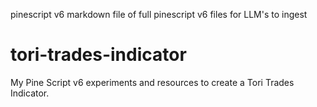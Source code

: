 pinescript v6
markdown file of full pinescript v6 files for LLM's to ingest

# tori-trades-indicator
My Pine Script v6 experiments and resources to create a Tori Trades Indicator.
